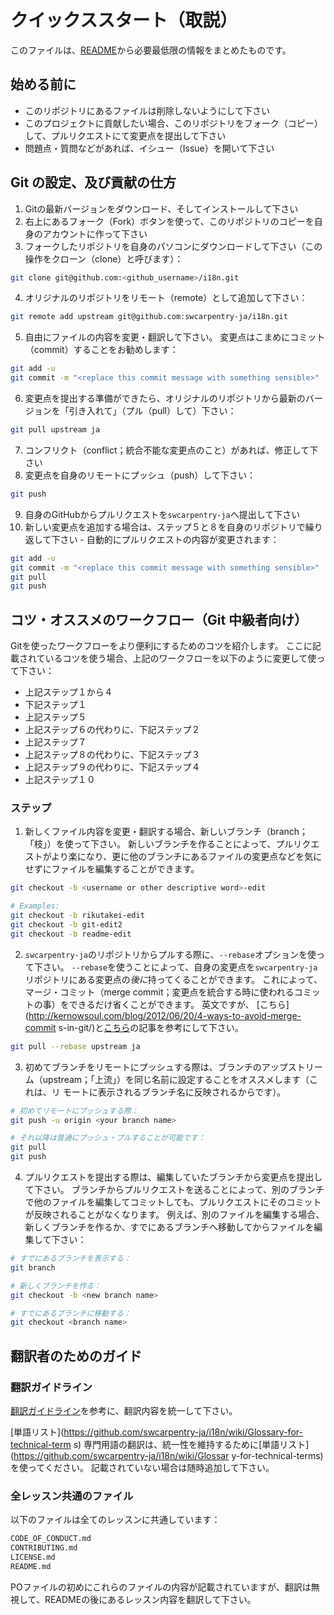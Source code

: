 # クイックススタート（取説）

このファイルは、[README](README.md)から必要最低限の情報をまとめたものです。

## 始める前に

* このリポジトリにあるファイルは削除しないようにして下さい
* このプロジェクトに貢献したい場合、このリポジトリをフォーク（コピー）して、プルリクエストにて変更点を提出して下さい
* 問題点・質問などがあれば、イシュー（Issue）を開いて下さい

## Git の設定、及び貢献の仕方

1. Gitの最新バージョンをダウンロード、そしてインストールして下さい
2. 右上にあるフォーク（Fork）ボタンを使って、このリポジトリのコピーを自身のアカウントに作って下さい
3. フォークしたリポジトリを自身のパソコンにダウンロードして下さい（この操作をクローン（clone）と呼びます）：
```bash
git clone git@github.com:<github_username>/i18n.git
```
4. オリジナルのリポジトリをリモート（remote）として追加して下さい：
```bash
git remote add upstream git@github.com:swcarpentry-ja/i18n.git
```
5. 自由にファイルの内容を変更・翻訳して下さい。
変更点はこまめにコミット（commit）することをお勧めします：
```bash
git add -u
git commit -m "<replace this commit message with something sensible>"
```
6. 変更点を提出する準備ができたら、オリジナルのリポジトリから最新のバージョンを「引き入れて」（プル（pull）して）下さい：
```bash
git pull upstream ja
```
7. コンフリクト（conflict；統合不能な変更点のこと）があれば、修正して下さい
8. 変更点を自身のリモートにプッシュ（push）して下さい：
```bash
git push
```
9. 自身のGitHubからプルリクエストを`swcarpentry-ja`へ提出して下さい
10. 新しい変更点を追加する場合は、ステップ５と８を自身のリポジトリで繰り返して下さい - 自動的にプルリクエストの内容が変更されます：
```bash
git add -u
git commit -m "<replace this commit message with something sensible>"
git pull
git push
```

## コツ・オススメのワークフロー（Git 中級者向け）

Gitを使ったワークフローをより便利にするためのコツを紹介します。
ここに記載されているコツを使う場合、上記のワークフローを以下のように変更して使って下さい：

* 上記ステップ１から４
* 下記ステップ１
* 上記ステップ５
* 上記ステップ６の代わりに、下記ステップ２
* 上記ステップ７
* 上記ステップ８の代わりに、下記ステップ３
* 上記ステップ９の代わりに、下記ステップ４
* 上記ステップ１０

### ステップ

1. 新しくファイル内容を変更・翻訳する場合、新しいブランチ（branch；「枝」）を使って下さい。
新しいブランチを作ることによって、プルリクエストがより楽になり、更に他のブランチにあるファイルの変更点などを気にせずにファイルを編集することができます。
```bash
git checkout -b <username or other descriptive word>-edit

# Examples:
git checkout -b rikutakei-edit
git checkout -b git-edit2
git checkout -b readme-edit
```
2. `swcarpentry-ja`のリポジトリからプルする際に、`--rebase`オプションを使って下さい。
`--rebase`を使うことによって、自身の変更点を`swcarpentry-ja`リポジトリにある変更点の*後に*持ってくることができます。
これによって、マージ・コミット（merge commit；変更点を統合する時に使われるコミットの事）をできるだけ省くことができます。
英文ですが、 [こちら](http://kernowsoul.com/blog/2012/06/20/4-ways-to-avoid-merge-commit
s-in-git/)と[こちら](https://codeinthehole.com/tips/pull-requests-and-other-good-practices-for-teams-using-github/)の記事を参考にして下さい。
```bash
git pull --rebase upstream ja
```
3. 初めてブランチをリモートにプッシュする際は、ブランチのアップストリーム（upstream；「上流」）を同じ名前に設定することをオススメします（これは、リ
モートに表示されるブランチ名に反映されるからです）。
```bash
# 初めてリモートにプッシュする際：
git push -u origin <your branch name>

# それ以降は普通にプッシュ・プルすることが可能です：
git pull
git push
```
4. プルリクエストを提出する際は、編集していたブランチから変更点を提出して下さい。
ブランチからプルリクエストを送ることによって、別のブランチで他のファイルを編集してコミットしても、プルリクエストにそのコミットが反映されることがなくなります。
例えば、別のファイルを編集する場合、新しくブランチを作るか、すでにあるブランチへ移動してからファイルを編集して下さい：
```bash
# すでにあるブランチを表示する：
git branch

# 新しくブランチを作る：
git checkout -b <new branch name>

# すでにあるブランチに移動する：
git checkout <branch name>
```

## 翻訳者のためのガイド

### 翻訳ガイドライン

[翻訳ガイドライン](TranslatorGuidelines.md)を参考に、翻訳内容を統一して下さい。

[単語リスト](https://github.com/swcarpentry-ja/i18n/wiki/Glossary-for-technical-term
s)
専門用語の翻訳は、統一性を維持するために[単語リスト](https://github.com/swcarpentry-ja/i18n/wiki/Glossar
y-for-technical-terms)を使ってください。
記載されていない場合は随時追加して下さい。

### 全レッスン共通のファイル

以下のファイルは全てのレッスンに共通しています：

```bash
CODE_OF_CONDUCT.md
CONTRIBUTING.md
LICENSE.md
README.md
```

POファイルの初めにこれらのファイルの内容が記載されていますが、翻訳は無視して、READMEの後にあるレッスン内容を翻訳して下さい。

